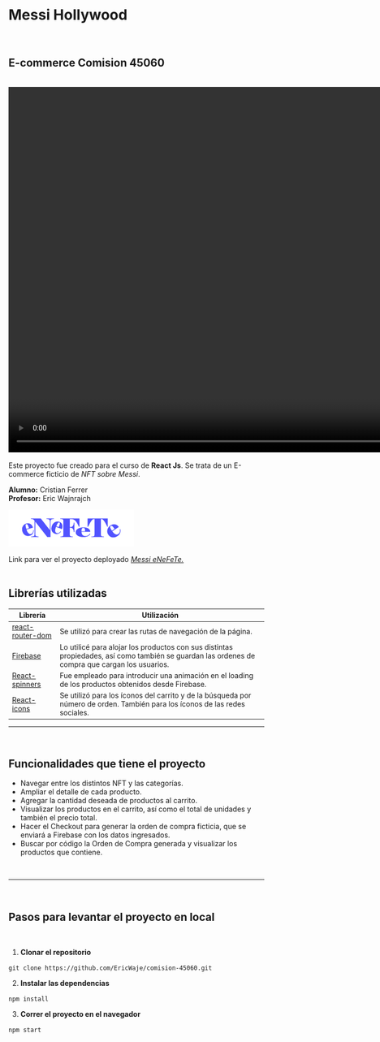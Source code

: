# Messi Hollywood
<br>

## E-commerce Comision 45060
<br>

<video width="1280" height="720" controls>
  <source src="https://res.cloudinary.com/dyfvpilfz/video/upload/v1669059971/2022-11-21_16-06-47_wgh3dn.mp4" type="video/mp4">
</video>

Este proyecto fue creado para el curso de **React Js**.
Se trata de un E-commerce ficticio de _NFT sobre Messi_.

**Alumno:** Cristian Ferrer<br>
**Profesor:** Eric Wajnrajch

![](./public/TiendAR.png)

Link para ver el proyecto deployado
_[Messi eNeFeTe.](http://messi-enefete.netlify.com)_
<br>
<br>


## Librerías utilizadas

| Librería | Utilización |
| --- | --- |
|[react-router-dom](https://reactrouter.com/en/main)| Se utilizó para crear las rutas de navegación de la página. |
|[Firebase](https://firebase.google.com/)| Lo utilicé para alojar los productos con sus distintas propiedades, así como también se guardan las ordenes de compra que cargan los usuarios.|
|[React-spinners](https://www.npmjs.com/package/react-spinners)| Fue empleado para introducir una animación en el loading de los productos obtenidos desde Firebase.|
|[React-icons](https://react-icons.github.io/react-icons/)| Se utilizó para los íconos del carrito y de la búsqueda por número de orden. También para los íconos de las redes sociales.|
<hr>
<br>

## Funcionalidades que tiene el proyecto

- Navegar entre los distintos NFT y las categorías.
- Ampliar el detalle de cada producto.
- Agregar la cantidad deseada de productos al carrito.
- Visualizar los productos en el carrito, así como el total de unidades y también el precio total.
- Hacer el Checkout para generar la orden de compra ficticia, que se enviará a Firebase con los datos ingresados.
- Buscar por código la Orden de Compra generada y visualizar los productos que contiene.
<br>
<hr>
<br>

## Pasos para levantar el proyecto en local
<br>

1.  **Clonar el repositorio**

```
git clone https://github.com/EricWaje/comision-45060.git
```

2. **Instalar las dependencias**

```
npm install
```

3. **Correr el proyecto en el navegador**

```
npm start
```
